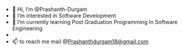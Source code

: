 - 👋 Hi, I’m @Prashanth-Durgam
- 👀 I’m interested in Software Development
- 🌱 I’m currently learning Post Graduation Programming In Software Engineering
- 
- 📫 to reach me mail @Prashanthdurgam18@gmail.com

<!---
Prashanth-Durgam/Prashanth-Durgam is a ✨ special ✨ repository because its `README.md` (this file) appears on your GitHub profile.
You can click the Preview link to take a look at your changes.
--->
